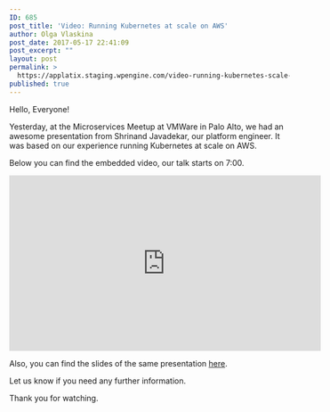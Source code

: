 ```yaml
---
ID: 685
post_title: 'Video: Running Kubernetes at scale on AWS'
author: Olga Vlaskina
post_date: 2017-05-17 22:41:09
post_excerpt: ""
layout: post
permalink: >
  https://applatix.staging.wpengine.com/video-running-kubernetes-scale-aws/
published: true
---
```

<p>Hello, Everyone!</p>
<p>Yesterday, at the Microservices Meetup at VMWare in Palo Alto, we had an awesome presentation from Shrinand Javadekar, our platform engineer. It was based on our experience running Kubernetes at scale on AWS.</p>
<p>Below you can find the embedded video, our talk starts on 7:00.</p>
<p><iframe style="border: none; overflow: hidden;" src="https://www.facebook.com/plugins/video.php?href=https%3A%2F%2Fwww.facebook.com%2FVMTNcommunity%2Fvideos%2F1910197939223553%2F&amp;show_text=0&amp;width=560" width="560" height="315" frameborder="0" scrolling="no" allowfullscreen="allowfullscreen"></iframe></p>
<p>Also, you can find the slides of the same presentation <a href="https://applatix.staging.wpengine.com/slides-scalable-reliable-kubernetes-aws/">here</a>.</p>
<p>Let us know if you need any further information.</p>
<p>Thank you for watching.</p>